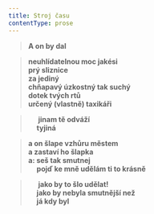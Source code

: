 ```yaml
---
title: Stroj času
contentType: prose
---
```


> **A on by dal**

  

> **neuhlídatelnou moc jakési  
> prý sliznice  
> za jediný  
> chňapavý úzkostný tak suchý  
> dotek tvých rtů  
> určený (vlastně) taxikáři**

  

>      **jinam tě odváží  
>      tyjiná**

  

> **a on šlape vzhůru městem  
> a zastaví ho šlapka  
> a: seš tak smutnej  
>      pojď ke mně udělám ti to krásně**

  

>      **jako by to šlo udělat!  
>      jako by nebyla smutnější než  
>      já kdy byl**
